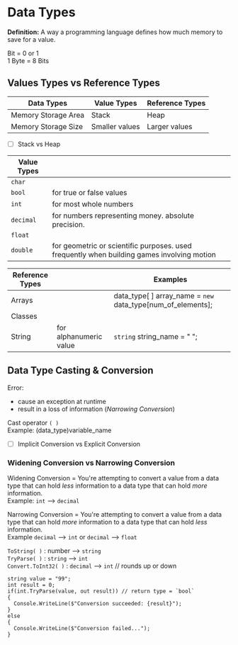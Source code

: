 # Data Types

**Definition:** A way a programming language defines how much memory to save for a value.

Bit = 0 or 1      
1 Byte = 8 Bits

## Values Types vs Reference Types

| Data Types | Value Types | Reference Types |
| --- | --- | --- |
| Memory Storage Area | Stack | Heap |
| Memory Storage Size | Smaller values | Larger values |

- [ ] Stack vs Heap

| Value Types | |
| --- | --- |
| `char` |
| `bool` | for true or false values |
| `int` | for most whole numbers |
| `decimal` | for numbers representing money. absolute precision. | 
| `float` | 
| `double` | for geometric or scientific purposes. used frequently when building games involving motion | 

| Reference Types | | Examples |
| --- | --- | --- |
| Arrays || data_type[ ] array_name = `new` data_type[num_of_elements]; |
| Classes ||
| String | for alphanumeric value | `string` string_name = " "; |

## Data Type Casting & Conversion
Error:
- cause an exception at runtime
- result in a loss of information (_Narrowing Conversion_)

Cast operator `( )`      
Example: (data_type)variable_name

- [ ] Implicit Conversion vs Explicit Conversion

### Widening Conversion vs Narrowing Conversion
Widening Conversion = You're attempting to convert a value from a data type that can hold _less_ information to a data type that can hold _more_ information.    
Example: `int` --> `decimal`    

Narrowing Conversion = You're attempting to convert a value from a data type that can hold _more_ information to a data type that can hold _less_ information.    
Example `decimal` --> `int` or `decimal` --> `float`     

`ToString( )` : number --> `string`    
`TryParse( )` : `string` --> `int`    
`Convert.ToInt32( )` : `decimal` --> `int` // rounds up or down

```
string value = "99";
int result = 0;
if(int.TryParse(value, out result)) // return type = `bool`
{
  Console.WriteLine($"Conversion succeeded: {result}");
}
else
{
  Console.WriteLine($"Conversion failed...");
}
```

